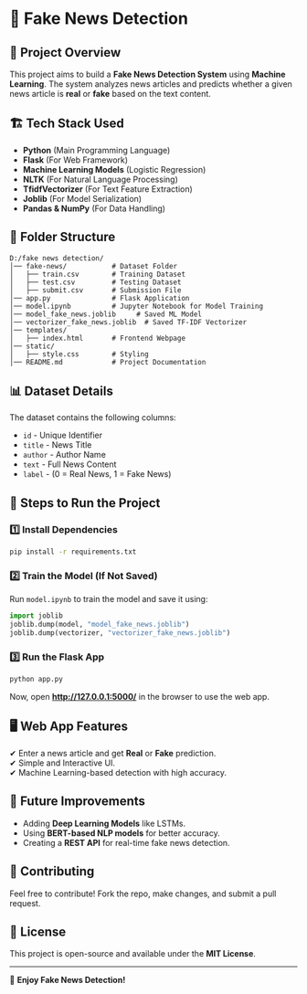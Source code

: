 # 📰 Fake News Detection

## 📌 Project Overview
This project aims to build a **Fake News Detection System** using **Machine Learning**. The system analyzes news articles and predicts whether a given news article is **real** or **fake** based on the text content.

## 🏗️ Tech Stack Used
- **Python** (Main Programming Language)
- **Flask** (For Web Framework)
- **Machine Learning Models** (Logistic Regression)
- **NLTK** (For Natural Language Processing)
- **TfidfVectorizer** (For Text Feature Extraction)
- **Joblib** (For Model Serialization)
- **Pandas & NumPy** (For Data Handling)

## 📂 Folder Structure
```
D:/fake news detection/
│── fake-news/           # Dataset Folder
│   ├── train.csv        # Training Dataset
│   ├── test.csv         # Testing Dataset
│   ├── submit.csv       # Submission File
│── app.py               # Flask Application
│── model.ipynb          # Jupyter Notebook for Model Training
│── model_fake_news.joblib     # Saved ML Model
│── vectorizer_fake_news.joblib  # Saved TF-IDF Vectorizer
│── templates/
│   ├── index.html       # Frontend Webpage
│── static/
│   ├── style.css        # Styling
│── README.md            # Project Documentation
```

## 📊 Dataset Details
The dataset contains the following columns:
- `id` - Unique Identifier
- `title` - News Title
- `author` - Author Name
- `text` - Full News Content
- `label` - (0 = Real News, 1 = Fake News)

## 🚀 Steps to Run the Project
### 1️⃣ Install Dependencies
```bash
pip install -r requirements.txt
```

### 2️⃣ Train the Model (If Not Saved)
Run `model.ipynb` to train the model and save it using:
```python
import joblib
joblib.dump(model, "model_fake_news.joblib")
joblib.dump(vectorizer, "vectorizer_fake_news.joblib")
```

### 3️⃣ Run the Flask App
```bash
python app.py
```
Now, open **http://127.0.0.1:5000/** in the browser to use the web app.

## 🖥️ Web App Features
✔ Enter a news article and get **Real** or **Fake** prediction.  
✔ Simple and Interactive UI.  
✔ Machine Learning-based detection with high accuracy.

## 🎯 Future Improvements
- Adding **Deep Learning Models** like LSTMs.
- Using **BERT-based NLP models** for better accuracy.
- Creating a **REST API** for real-time fake news detection.

## 🤝 Contributing
Feel free to contribute! Fork the repo, make changes, and submit a pull request.

## 📜 License
This project is open-source and available under the **MIT License**.

---

🎉 **Enjoy Fake News Detection!**

